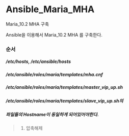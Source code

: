 # Ansible_Maria_MHA
Maria_10.2 MHA 구축 

Ansible을 이용해서 Maria_10.2 MHA 를 구축한다.

### 순서
##### /etc/hosts, /etc/ansible/hosts
##### /etc/ansible/roles/maria/templates/mha.cnf
##### /etc/ansible/roles/maria/templates/master_vip_up.sh 
##### /etc/ansible/roles/maria/templates/slave_vip_up.sh의 
##### 파일들의 Hostname이 동일하게 되어있어야한다.

> 1. 압축해제



